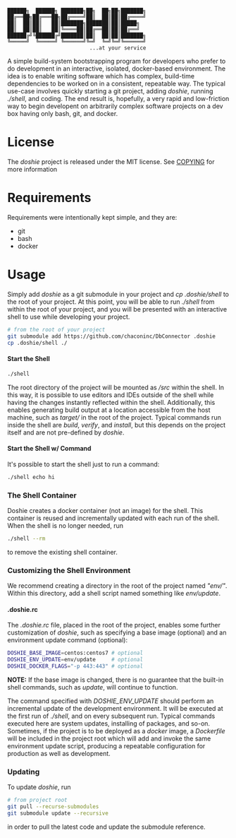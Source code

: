 
    ██████╗  ██████╗ ███████╗██╗  ██╗██╗███████╗
    ██╔══██╗██╔═══██╗██╔════╝██║  ██║██║██╔════╝
    ██║  ██║██║   ██║███████╗███████║██║█████╗  
    ██║  ██║██║   ██║╚════██║██╔══██║██║██╔══╝  
    ██████╔╝╚██████╔╝███████║██║  ██║██║███████╗
    ╚═════╝  ╚═════╝ ╚══════╝╚═╝  ╚═╝╚═╝╚══════╝
                              ...at your service

A simple build-system bootstrapping program for developers who prefer to do
development in an interactive, isolated, docker-based environment. The idea is
to enable writing software which has complex, build-time dependencies to be
worked on in a consistent, repeatable way. The typical use-case involves
quickly starting a git project, adding *doshie*, running *./shell*, and coding.
The end result is, hopefully, a very rapid and low-friction way to begin
developent on arbitrarily complex software projects on a dev box having only
bash, git, and docker.

License
=======

The *doshie* project is released under the MIT license. See
[COPYING](COPYING.md) for more information

Requirements
============

Requirements were intentionally kept simple, and they are:

- git
- bash
- docker

Usage
=====

Simply add *doshie* as a git submodule in your project and *cp .doshie/shell* to
the root of your project. At this point, you will be able to run *./shell* from
within the root of your project, and you will be presented with an interactive
shell to use while developing your project.

```bash
# from the root of your project
git submodule add https://github.com/chaconinc/DbConnector .doshie
cp .doshie/shell ./
```

#### Start the Shell

```bash
./shell
```

The root directory of the project will be mounted as */src* within the shell.
In this way, it is possible to use editors and IDEs outside of the shell while
having the changes instantly reflected within the shell. Additionally, this
enables generating build output at a location accessible from the host machine,
such as *target/* in the root of the project. Typical commands run inside the
shell are *build*, *verify*, and *install*, but this depends on the project
itself and are not pre-defined by *doshie*.

#### Start the Shell w/ Command

It's possible to start the shell just to run a command:

```bash
./shell echo hi
```

### The Shell Container

Doshie creates a docker container (not an image) for the shell. This container
is reused and incrementally updated with each run of the shell. When the shell
is no longer needed, run

```bash
./shell --rm
```

to remove the existing shell container.

### Customizing the Shell Environment

We recommend creating a directory in the root of the project named *"env/"*.
Within this directory, add a shell script named something like *env/update*.

#### .doshie.rc

The *.doshie.rc* file, placed in the root of the project, enables some further
customization of *doshie*, such as specifying a base image (optional) and an
environment update command (optional):

```bash
DOSHIE_BASE_IMAGE=centos:centos7 # optional
DOSHIE_ENV_UPDATE=env/update     # optional
DOSHIE_DOCKER_FLAGS="-p 443:443" # optional
```

**NOTE:** If the base image is changed, there is no guarantee that the built-in
shell commands, such as *update*, will continue to function.

The command specified with *DOSHIE_ENV_UPDATE* should perform an incremental
update of the development environment. It will be executed at the first run of
*./shell*, and on every subsequent run. Typical commands executed here are
system updates, installing of packages, and so-on. Sometimes, if the project is
to be deployed as a *docker* image, a *Dockerfile* will be included in the
project root which will add and invoke the same environment update script,
producing a repeatable configuration for production as well as development.

### Updating

To update *doshie*, run

```bash
# from project root
git pull --recurse-submodules
git submodule update --recursive
```

in order to pull the latest code and update the submodule reference.
